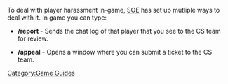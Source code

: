 To deal with player harassment in-game, [SOE](/SOE "wikilink") has set up
mutliple ways to deal with it. In game you can type:

- **/report <playername>** - Sends the chat log of that player that
  you see to the CS team for review.

<!-- -->

- **/appeal** - Opens a window where you can submit a ticket to the CS
  team.

[Category:Game Guides](/Category:Game_Guides "wikilink")
